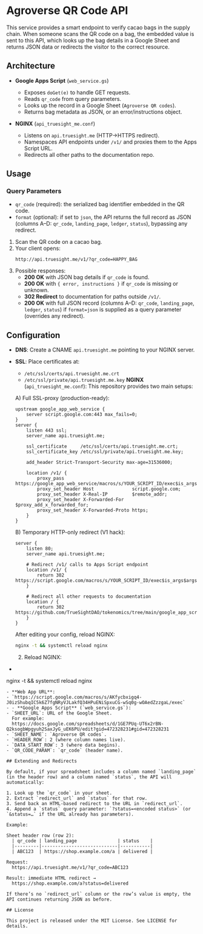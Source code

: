 # Agroverse QR Code API

This service provides a smart endpoint to verify cacao bags in the supply chain. When someone scans the QR code on a bag, the embedded value is sent to this API, which looks up the bag details in a Google Sheet and returns JSON data or redirects the visitor to the correct resource.

## Architecture

- **Google Apps Script** (`web_service.gs`)
  - Exposes `doGet(e)` to handle GET requests.
  - Reads `qr_code` from query parameters.
  - Looks up the record in a Google Sheet (`Agroverse QR codes`).
  - Returns bag metadata as JSON, or an error/instructions object.

- **NGINX** (`api_truesight_me.conf`)
  - Listens on `api.truesight.me` (HTTP→HTTPS redirect).
  - Namespaces API endpoints under `/v1/` and proxies them to the Apps Script URL.
  - Redirects all other paths to the documentation repo.

## Usage

### Query Parameters
- `qr_code` (required): the serialized bag identifier embedded in the QR code.
- `format` (optional): if set to `json`, the API returns the full record as JSON (columns A–D: `qr_code`, `landing_page`, `ledger`, `status`), bypassing any redirect.

1. Scan the QR code on a cacao bag.
2. Your client opens:
   ```
   http://api.truesight.me/v1/?qr_code=HAPPY_BAG
   ```
3. Possible responses:
   - **200 OK** with JSON bag details if `qr_code` is found.
   - **200 OK** with `{ error, instructions }` if `qr_code` is missing or unknown.
   - **302 Redirect** to documentation for paths outside `/v1/`.
   - **200 OK** with full JSON record (columns A–D: `qr_code`, `landing_page`, `ledger`, `status`) if `format=json` is supplied as a query parameter (overrides any redirect).

## Configuration

- **DNS**: Create a CNAME `api.truesight.me` pointing to your NGINX server.
- **SSL**: Place certificates at:
  - `/etc/ssl/certs/api.truesight.me.crt`
  - `/etc/ssl/private/api.truesight.me.key`
**NGINX** (`api_truesight_me.conf`):
  This repository provides two main setups:

  A) Full SSL-proxy (production-ready):
     ```nginx
     upstream google_app_web_service {
         server script.google.com:443 max_fails=0;
     }
     server {
         listen 443 ssl;
         server_name api.truesight.me;

         ssl_certificate     /etc/ssl/certs/api.truesight.me.crt;
         ssl_certificate_key /etc/ssl/private/api.truesight.me.key;

         add_header Strict-Transport-Security max-age=31536000;

         location /v1/ {
             proxy_pass https://google_app_web_service/macros/s/YOUR_SCRIPT_ID/exec$is_args$args;
             proxy_set_header Host              script.google.com;
             proxy_set_header X-Real-IP         $remote_addr;
             proxy_set_header X-Forwarded-For   $proxy_add_x_forwarded_for;
             proxy_set_header X-Forwarded-Proto https;
         }
     }
     ```

  B) Temporary HTTP-only redirect (V1 hack):
     ```nginx
     server {
         listen 80;
         server_name api.truesight.me;

         # Redirect /v1/ calls to Apps Script endpoint
         location /v1/ {
             return 302 https://script.google.com/macros/s/YOUR_SCRIPT_ID/exec$is_args$args;
         }

         # Redirect all other requests to documentation
         location / {
             return 302 https://github.com/TrueSightDAO/tokenomics/tree/main/google_app_scripts/agroverse_qr_code_checking;
         }
     }
     ```

  After editing your config, reload NGINX:
  ```bash
  nginx -t && systemctl reload nginx
  ```
  2. Reload NGINX:
-  ```bash
  nginx -t && systemctl reload nginx
  ```
- **Web App URL**:
  - `https://script.google.com/macros/s/AKfycbxigq4-J0izShubqIC5k6Z7fgNRyVJLakfQ34HPuENiSpxuCG-wSq0g-wOAedZzzgaL/exec`
- - **Google Apps Script** (`web_service.gs`):
  - `SHEET_URL`: URL of the Google Sheet.
    For example:
    https://docs.google.com/spreadsheets/d/1GE7PUq-UT6x2rBN-Q2ksogbWpgyuh2SaxJyG_uEK6PU/edit?gid=472328231#gid=472328231
  - `SHEET_NAME`: `Agroverse QR codes`.
  - `HEADER_ROW`: 2 (where column names live).
  - `DATA_START_ROW`: 3 (where data begins).
  - `QR_CODE_PARAM`: `qr_code` (header name).

## Extending and Redirects

By default, if your spreadsheet includes a column named `landing_page` (in the header row) and a column named `status`, the API will automatically:

1. Look up the `qr_code` in your sheet.
2. Extract `redirect_url` and `status` for that row.
3. Send back an HTML‐based redirect to the URL in `redirect_url`.
4. Append a `status` query parameter: `?status=<encoded status>` (or `&status=…` if the URL already has parameters).

Example:

  Sheet header row (row 2):
    | qr_code | landing_page               | status    |
    |---------|----------------------------|-----------|
    | ABC123  | https://shop.example.com/a | delivered |

  Request:
    https://api.truesight.me/v1/?qr_code=ABC123

  Result: immediate HTML redirect →
    https://shop.example.com/a?status=delivered

If there’s no `redirect_url` column or the row’s value is empty, the API continues returning JSON as before.

## License

This project is released under the MIT License. See LICENSE for details.